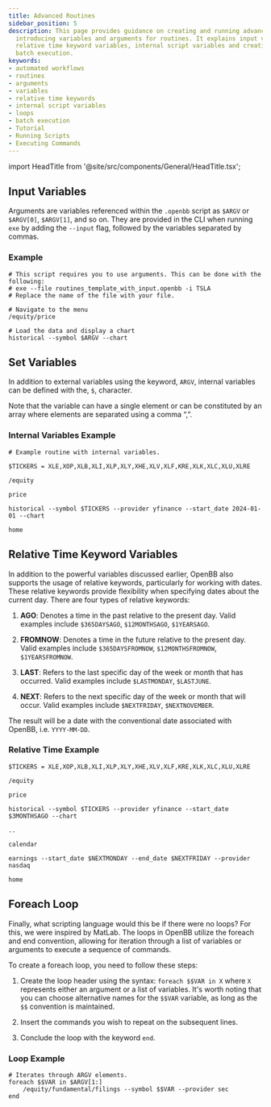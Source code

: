 ```yaml
---
title: Advanced Routines
sidebar_position: 5
description: This page provides guidance on creating and running advanced workflows in the OpenBB CLI by
  introducing variables and arguments for routines. It explains input variables,
  relative time keyword variables, internal script variables and creating loops for
  batch execution.
keywords:
- automated workflows
- routines
- arguments
- variables
- relative time keywords
- internal script variables
- loops
- batch execution
- Tutorial
- Running Scripts
- Executing Commands
---
```


import HeadTitle from '@site/src/components/General/HeadTitle.tsx';

<HeadTitle title="Advanced Routines - Routines | OpenBB CLI Docs" />

## Input Variables

Arguments are variables referenced within the `.openbb` script as `$ARGV` or `$ARGV[0]`, `$ARGV[1]`, and so on. They are provided in the CLI when running `exe` by adding the `--input` flag, followed by the variables separated by commas.

### Example

```text
# This script requires you to use arguments. This can be done with the following:
# exe --file routines_template_with_input.openbb -i TSLA
# Replace the name of the file with your file.

# Navigate to the menu
/equity/price

# Load the data and display a chart
historical --symbol $ARGV --chart
```

## Set Variables

In addition to external variables using the keyword, `ARGV`, internal variables can be defined with the, `$`, character.

Note that the variable can have a single element or can be constituted by an array where elements are separated using a comma “,”.

### Internal Variables Example

```text
# Example routine with internal variables.

$TICKERS = XLE,XOP,XLB,XLI,XLP,XLY,XHE,XLV,XLF,KRE,XLK,XLC,XLU,XLRE

/equity

price

historical --symbol $TICKERS --provider yfinance --start_date 2024-01-01 --chart

home
```

## Relative Time Keyword Variables

In addition to the powerful variables discussed earlier, OpenBB also supports the usage of relative keywords, particularly for working with dates. These relative keywords provide flexibility when specifying dates about the current day. There are four types of relative keywords:

1. **AGO**: Denotes a time in the past relative to the present day. Valid examples include `$365DAYSAGO`, `$12MONTHSAGO`, `$1YEARSAGO`.

2. **FROMNOW**: Denotes a time in the future relative to the present day. Valid examples include `$365DAYSFROMNOW`, `$12MONTHSFROMNOW`, `$1YEARSFROMNOW`.

3. **LAST**: Refers to the last specific day of the week or month that has occurred. Valid examples include `$LASTMONDAY`, `$LASTJUNE`.

4. **NEXT**: Refers to the next specific day of the week or month that will occur. Valid examples include `$NEXTFRIDAY`, `$NEXTNOVEMBER`.

The result will be a date with the conventional date associated with OpenBB, i.e. `YYYY-MM-DD`.

### Relative Time Example

```text
$TICKERS = XLE,XOP,XLB,XLI,XLP,XLY,XHE,XLV,XLF,KRE,XLK,XLC,XLU,XLRE

/equity

price

historical --symbol $TICKERS --provider yfinance --start_date $3MONTHSAGO --chart

..

calendar

earnings --start_date $NEXTMONDAY --end_date $NEXTFRIDAY --provider nasdaq

home
```

## Foreach Loop

Finally, what scripting language would this be if there were no loops? For this, we were inspired by MatLab. The loops in OpenBB utilize the foreach and end convention, allowing for iteration through a list of variables or arguments to execute a sequence of commands.

To create a foreach loop, you need to follow these steps:

1. Create the loop header using the syntax: `foreach $$VAR in X` where `X` represents either an argument or a list of variables. It's worth noting that you can choose alternative names for the `$$VAR` variable, as long as the `$$` convention is maintained.

2. Insert the commands you wish to repeat on the subsequent lines.

3. Conclude the loop with the keyword `end`.

### Loop Example

```text
# Iterates through ARGV elements.
foreach $$VAR in $ARGV[1:]
    /equity/fundamental/filings --symbol $$VAR --provider sec
end
```
